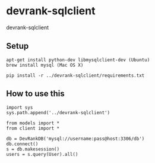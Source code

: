 devrank-sqlclient
=================

devrank-sqlclient


Setup
-----

    apt-get install python-dev libmysqlclient-dev (Ubuntu)
    brew install mysql (Mac OS X)

    pip install -r ../devrank-sqlclient/requirements.txt

How to use this
---------------

    import sys
    sys.path.append('../devrank-sqlclient')

    from models import *
    from client import *

    db = DevRankDB('mysql://username:pass@host:3306/db')
    db.connect()
    s = db.makesession()
    users = s.query(User).all()
